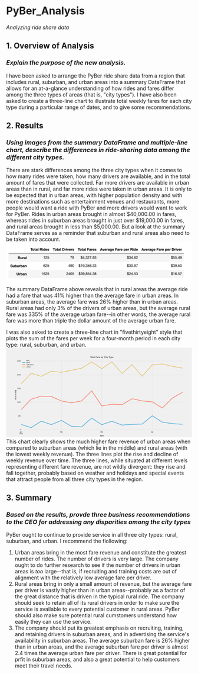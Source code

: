 # PyBer_Analysis
*Analyzing ride share data*

## 1. Overview of Analysis
### *Explain the purpose of the new analysis.*
I have been asked to arrange the PyBer ride share data from a region that includes rural, suburban, and urban areas into a summary DataFrame that allows for an at-a-glance understanding of how rides and fares differ among the three types of areas (that is, "city types"). I have also been asked to create a three-line chart to illustrate total weekly fares for each city type during a particular range of dates, and to give some recommendations.

## 2. Results
### *Using images from the summary DataFrame and multiple-line chart, describe the differences in ride-sharing data among the different city types.*
There are stark differences among the three city types when it comes to how many rides were taken, how many drivers are available, and in the total amount of fares that were collected. Far more drivers are available in urban areas than in rural, and far more rides were taken in urban areas. It is only to be expected that in urban areas, with higher population density and with more destinations such as entertainment venues and restaurants, more people would want a ride with PyBer and more drivers would want to work for PyBer. Rides in urban areas brought in almost $40,000.00 in fares, whereas rides in suburban areas brought in just over $19,000.00 in fares, and rural areas brought in less than $5,000.00. But a look at the summary DataFrame serves as a reminder that suburban and rural areas also need to be taken into account.
![PyBer_deliv_1_Summary_DataFrame.png](https://github.com/JGGall/PyBer_Analysis/blob/main/Resources/PyBer_deliv_1_Summary_DataFrame.png)
The summary DataFrame above reveals that in rural areas the average ride had a fare that was 41% higher than the average fare in urban areas. In suburban areas, the average fare was 26% higher than in urban areas. Rural areas had only 3% of the drivers of urban areas, but the average rural fare was 335% of the average urban fare--in other words, the average rural fare was more than triple the dollar amount of the average urban fare.

I was also asked to create a three-line chart in "fivethirtyeight" style that plots the sum of the fares per week for a four-month period in each city type: rural, suburban, and urban.
![Fig8.png](https://github.com/JGGall/PyBer_Analysis/blob/main/analysis/Fig8.png)
This chart clearly shows the much higher fare revenue of urban areas when compared to suburban areas (which lie in the middle) and rural areas (with the lowest weekly revenue). The three lines plot the rise and decline of weekly revenue over time. The three lines, while situated at different levels representing different fare revenue, are not wildly divergent: they rise and fall together, probably based on weather and holidays and special events that attract people from all three city types in the region.

## 3. Summary
### *Based on the results, provde three business recommendations to the CEO for addressing any disparities among the city types*
PyBer ought to continue to provide service in all three city types: rural, suburban, and urban. I recommend the fiollowing:
1. Urban areas bring in the most fare revenue and constitute the greatest number of rides. The number of drivers is very large. The company ought to do further research to see if the number of drivers in urban areas is *too* large--that is, if recruiting and training costs are out of alignment with the relatively low average fare per driver.
2. Rural areas bring in only a small amount of revenue, but the average fare per driver is vastly higher than in urban areas--probably as a factor of the great distance that is driven in the typical rural ride. The company should seek to retain all of its rural drivers in order to make sure the service is available to every potential customer in rural areas. PyBer should also make sure potential rural cumstomers understand how easily they can use the service.
3. The company should put its greatest emphasis on recruiting, training, and retaining drivers in suburban areas, and in advertising the service's availability in suburban areas. The average suburban fare is 26% higher than in urban areas, and the average suburban fare per driver is almost 2.4 times the average urban fare per driver. There is great potential for prfit in suburban areas, and also a great potential to help customers meet their travel needs. 
